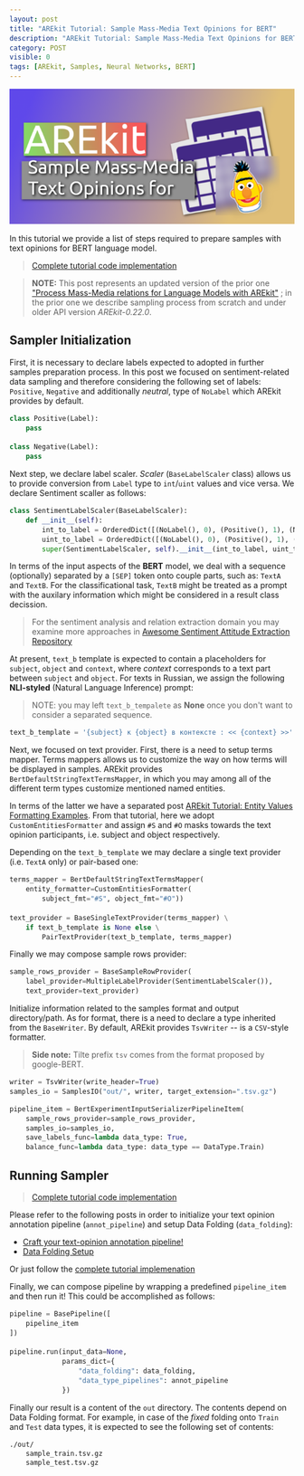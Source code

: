 ```yaml
---
layout: post
title: "AREkit Tutorial: Sample Mass-Media Text Opinions for BERT"
description: "AREkit Tutorial: Sample Mass-Media Text Opinions for BERT"
category: POST
visible: 0
tags: [AREkit, Samples, Neural Networks, BERT]
---
```


![alt text](https://raw.githubusercontent.com/nicolay-r/blog/master/img/arekit-collection-sampling-bert.png)

In this tutorial we provide a list of steps required to prepare samples with text opinions for BERT language model.

<!--more-->

> [Complete tutorial code implementation](https://github.com/nicolay-r/AREkit/blob/c66ea454051adfd09d37ed8a6aed143b5e2ab186/tests/tutorials/test_tutorial_pipeline_sampling_bert.py#L71)

> **NOTE:** This post represents an updated version of the prior one
>["Process Mass-Media relations for Language Models with AREkit"](https://nicolay-r.github.io/blog/articles/2022-05/process-mass-media-relations-with-arekit)
; in the prior one we describe sampling process from scratch and under older API version *AREkit-0.22.0*.

## Sampler Initialization

First, it is necessary to declare labels expected to adopted in further samples preparation process.
In this post we focused on sentiment-related data sampling and therefore considering the following 
set of labels: `Positive`, `Negative` and additionally *neutral*, type of `NoLabel` which AREkit provides by default.

```python
class Positive(Label):
    pass

class Negative(Label):
    pass
```

Next step, we declare label scaler.
*Scaler* (`BaseLabelScaler` class) allows us to provide conversion from `Label` type to `int`/`uint` values and vice versa.
We declare Sentiment scaller as follows:

```python
class SentimentLabelScaler(BaseLabelScaler):
    def __init__(self):
        int_to_label = OrderedDict([(NoLabel(), 0), (Positive(), 1), (Negative(), -1)])
        uint_to_label = OrderedDict([(NoLabel(), 0), (Positive(), 1), (Negative(), 2)])
        super(SentimentLabelScaler, self).__init__(int_to_label, uint_to_label)
```

In terms of the input aspects of the **BERT** model, 
we deal with a sequence (optionally) separated by a `[SEP]` token onto couple parts, such as:
`TextA` and `TextB`.
For the classificational task, `TextB` might be treated as a prompt with the auxilary information 
which might be considered in a result class decission.
> For the sentiment analysis and relation extraction domain you may examine more approaches in 
[Awesome Sentiment Attitude Extraction Repository](https://github.com/nicolay-r/awesome-sentiment-attitude-extraction)

At present, `text_b` template is expected to contain a placeholders for `subject`, `object` and `context`,
where *context* corresponds to a text part between `subject` and `object`.
For texts in Russian, we assign the following **NLI-styled** (Natural Language Inference) prompt:
> NOTE: you may left `text_b_tempalete` as **None** once you don't want to consider a separated sequence.

```python
text_b_template = '{subject} к {object} в контексте : << {context} >>'
```

Next, we focused on text provider.
First, there is a need to setup terms mapper.
Terms mappers allows us to customize the way on how terms will be displayed in samples.
AREkit provides `BertDefaultStringTextTermsMapper`, in which you may among all 
of the different term types customize mentioned named entities. 

In terms of the latter we have a separated post 
[AREkit Tutorial: Entity Values Formatting Examples](https://nicolay-r.github.io/blog/articles/2022-09/arekit-entity-formatters-examples).
From that tutorial, here we adopt `CustomEntitiesFormatter` and assign `#S` and `#O` masks towards the
text opinion participants, i.e. subject and object respectively.

Depending on the `text_b_template` we may declare a single text provider (i.e. `TextA` only)
or pair-based one:

```python
terms_mapper = BertDefaultStringTextTermsMapper(
    entity_formatter=CustomEntitiesFormatter(
        subject_fmt="#S", object_fmt="#O"))

text_provider = BaseSingleTextProvider(terms_mapper) \
    if text_b_template is None else \
        PairTextProvider(text_b_template, terms_mapper)
```

Finally we may compose sample rows provider:

```python
sample_rows_provider = BaseSampleRowProvider(
    label_provider=MultipleLabelProvider(SentimentLabelScaler()),
    text_provider=text_provider)
```

Initialize information related to the samples format and output directory/path.
As for format, there is a need to declare a type inherited from the `BaseWriter`.
By default, AREkit provides `TsvWriter` -- is a `CSV`-style formatter.

> **Side note:** Tilte prefix `tsv` comes from the format proposed by google-BERT.
 
```python
writer = TsvWriter(write_header=True)
samples_io = SamplesIO("out/", writer, target_extension=".tsv.gz")
```

```python
pipeline_item = BertExperimentInputSerializerPipelineItem(
    sample_rows_provider=sample_rows_provider,
    samples_io=samples_io,
    save_labels_func=lambda data_type: True,
    balance_func=lambda data_type: data_type == DataType.Train)
```


## Running Sampler

> [Complete tutorial code implementation](https://github.com/nicolay-r/AREkit/blob/c66ea454051adfd09d37ed8a6aed143b5e2ab186/tests/tutorials/test_tutorial_pipeline_sampling_bert.py#L71)

Please refer to the following posts in order to initialize your text opinion annotation pipeline (`annot_pipeline`)
and setup Data Folding (`data_folding`):
* [Craft your text-opinion annotation pipeline!](https://nicolay-r.github.io/blog/articles/2022-08/arekit-text-opinion-annotation-pipeline)
* [Data Folding Setup](https://nicolay-r.github.io/blog/articles/2022-09/arekit-sampling)

Or just follow the [complete tutorial implemenation](https://github.com/nicolay-r/AREkit/blob/c66ea454051adfd09d37ed8a6aed143b5e2ab186/tests/tutorials/test_tutorial_pipeline_sampling_bert.py#L71)

Finally, we can compose pipeline by wrapping a predefined `pipeline_item` and then run it!
This could be accomplished as follows:

```python
pipeline = BasePipeline([
    pipeline_item
])

pipeline.run(input_data=None,
             params_dict={
                 "data_folding": data_folding,
                 "data_type_pipelines": annot_pipeline 
             })
```

Finally our result is a content of the `out` directory.
The contents depend on Data Folding format.
For example, in case of the *fixed* folding onto `Train` and `Test` data types,
it is expected to see the following set of contents:

```
./out/
    sample_train.tsv.gz
    sample_test.tsv.gz
```
